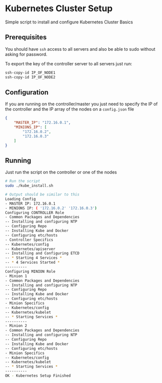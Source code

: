 # Kubernetes Cluster Setup

Simple script to install and configure Kubernetes Cluster Basics

## Prerequisites

You should have `ssh` access to all servers and also be able to sudo without asking for password.

To export the key of the controller server to all servers just run:
```bash
ssh-copy-id IP_OF_NODE1
ssh-copy-id IP_OF_NODE2
```

## Configuration

If you are running on the controller/master you just need to specify the IP of the controller and the IP array of the nodes on a `config.json` file

```json
{
    "MASTER_IP": "172.16.0.1",
    "MINIONS_IP": [
        "172.16.0.2",
        "172.16.0.3"
    ]
}
```

## Running

Just run the script on the controller or one of the nodes

```bash
# Run the script
sudo ./kube_install.sh

# Output should be similar to this
Loading Config
- MASTER IP: 172.16.0.1
- MINIONS IP: ( '172.16.0.2' '172.16.0.3')
Configuring CONTROLLER Role
- Common Packages and Dependencies
-- Installing and configuring NTP
-- Configuring Repo
-- Installing Kube and Docker
-- Configuring etc/hosts
- Controller Specifics
-- Kubernetes/config
-- Kubernetes/apiserver
-- Installing and Configuring ETCD
-- * Starting 4 Services *
-- * 4 Services Started *
----------
Configuring MINION Role
- Minion 1
- Common Packages and Dependencies
-- Installing and configuring NTP
-- Configuring Repo
-- Installing Kube and Docker
-- Configuring etc/hosts
- Minion Specifics
-- Kubernetes/config
-- Kubernetes/kubelet
-- * Starting Services *
----------
- Minion 2
- Common Packages and Dependencies
-- Installing and configuring NTP
-- Configuring Repo
-- Installing Kube and Docker
-- Configuring etc/hosts
- Minion Specifics
-- Kubernetes/config
-- Kubernetes/kubelet
-- * Starting Services *
----------
OK - Kubernetes Setup Finished
```
